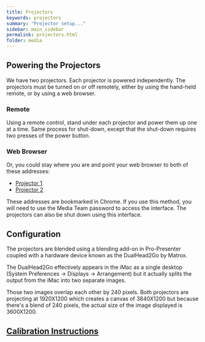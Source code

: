 ```yaml
---
title: Projectors
keywords: projectors
summary: "Projector setup..."
sidebar: main_sidebar
permalink: projectors.html
folder: media
---
```


## Powering the Projectors

We have two projectors.  Each projector is powered independently.  The projectors must be turned on or off remotely, either by using the hand-held remote, or by using a web browser.

### Remote

Using a remote control, stand under each projector and power them up one at a time.  Same process for shut-down, except that the shut-down requires two presses of the power button.

### Web Browser

Or, you could stay where you are and point your web browser to both of these addresses:

- [Projector 1](http://192.168.1.110)
- [Projector 2](http://192.168.1.111)

These addresses are bookmarked in Chrome.  If you use this method, you will need to use the Media Team password to access the interface.  The projectors can also be shut down using this interface.

## Configuration

The projectors are blended using a blending add-on in Pro-Presenter coupled with a hardware device known as the DualHead2Go by Matrox.  

The DualHead2Go effectively appears in the iMac as a single desktop (System Preferences -> Displays -> Arrangement) but it actually splits the output from the iMac into two separate images.  

Those two images overlap each other by 240 pixels.  Both projectors are projecting at 1920X1200 which creates a canvas of 3840X1200 but because there's a blend of 240 pixels, the actual size of the image displayed is 3600X1200.

## [Calibration Instructions](brokenlink.html)
